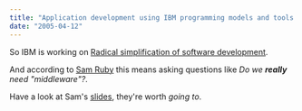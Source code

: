 ```yaml
---
title: "Application development using IBM programming models and tools is untenably complex"
date: "2005-04-12"
---
```


So IBM is working on [Radical simplification of software development](http://domino.research.ibm.com/comm/wwwr_seminar.nsf/pages/sem_abstract_317.html).

And according to [Sam Ruby](http://www.intertwingly.net/blog/2005/04/12/Radical-Simplification) this means asking questions like _Do we **really** need "middleware"?_.

Have a look at Sam's [slides](http://intertwingly.net/slides/2005/rs/), they're worth _going to_.
